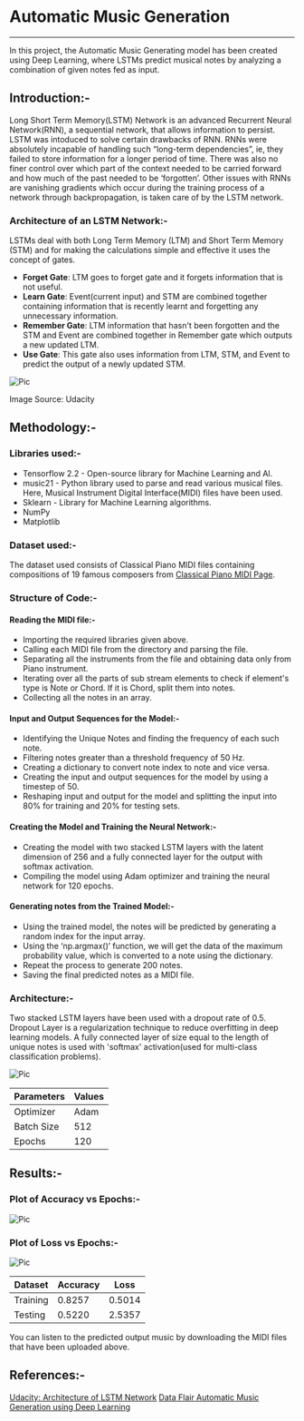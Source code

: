 # Automatic Music Generation

***

In this project, the Automatic Music Generating model has been created using Deep Learning, where LSTMs predict musical notes by analyzing a combination of given notes fed as input.

## Introduction:-

Long Short Term Memory(LSTM) Network is an advanced Recurrent Neural Network(RNN), a sequential network, that allows information to persist. LSTM was intoduced to solve certain drawbacks of RNN. RNNs were absolutely incapable of handling such “long-term dependencies”, ie, they failed to store information for a longer period of time. There was also no finer control over which part of the context needed to be carried forward and how much of the past needed to be ‘forgotten’. Other issues with RNNs are vanishing gradients which occur during the training process of a network through backpropagation, is taken care of by the LSTM network.

### Architecture of an LSTM Network:-

LSTMs deal with both Long Term Memory (LTM) and Short Term Memory (STM) and for making the calculations simple and effective it uses the concept of gates.
* **Forget Gate**: LTM goes to forget gate and it forgets information that is not useful.
* **Learn Gate**: Event(current input) and STM are combined together containing information that is recently learnt and forgetting any unnecessary information.
* **Remember Gate**: LTM information that hasn't been forgotten and the STM and Event are combined together in Remember gate which outputs a new updated LTM.
* **Use Gate**: This gate also uses information from LTM, STM, and Event to predict the output of a newly updated STM.

![Pic](https://i.imgur.com/xdZnDWX.png)

Image Source: Udacity

## Methodology:-

### Libraries used:-

* Tensorflow 2.2 - Open-source library for Machine Learning and AI.
* music21 - Python library used to parse and read various musical files. Here, Musical Instrument Digital Interface(MIDI) files have been used.
* Sklearn - Library for Machine Learning algorithms.
* NumPy
* Matplotlib

### Dataset used:-

The dataset used consists of Classical Piano MIDI files containing compositions of 19 famous composers from [Classical Piano MIDI Page](http://www.piano-midi.de/).

### Structure of Code:-

#### Reading the MIDI file:-

* Importing the required libraries given above.
* Calling each MIDI file from the directory and parsing the file.
* Separating all the instruments from the file and obtaining data only from Piano instrument.
* Iterating over all the parts of sub stream elements to check if element's type is Note or Chord. If it is Chord, split them into notes.
* Collecting all the notes in an array.

#### Input and Output Sequences for the Model:-
* Identifying the Unique Notes and finding the frequency of each such note.
* Filtering notes greater than a threshold frequency of 50 Hz.
* Creating a dictionary to convert note index to note and vice versa.
* Creating the input and output sequences for the model by using a timestep of 50.
* Reshaping input and output for the model and splitting the input into 80% for training and 20% for testing sets.

#### Creating the Model and Training the Neural Network:-
* Creating the model with two stacked LSTM layers with the latent dimension of 256 and a fully connected layer for the output with softmax activation.
* Compiling the model using Adam optimizer and training the neural network for 120 epochs.

#### Generating notes from the Trained Model:-
* Using the trained model, the notes will be predicted by generating a random index for the input array.
* Using the ‘np.argmax()’ function, we will get the data of the maximum probability value, which is converted to a note using the dictionary.
* Repeat the process to generate 200 notes.
* Saving the final predicted notes as a MIDI file.

### Architecture:-

Two stacked LSTM layers have been used with a dropout rate of 0.5. Dropout Layer is a regularization technique to reduce overfitting in deep learning models. A fully connected layer of size equal to the length of unique notes is used with 'softmax' activation(used for multi-class classification problems).

![Pic](https://i.imgur.com/p2MScHw.png)

| Parameters| Values| 
| -------- | -------- | 
| Optimizer     | Adam     |
| Batch Size     | 512     |
| Epochs     | 120     |

## Results:-

### Plot of Accuracy vs Epochs:-

![Pic](https://i.imgur.com/Ovvp6yl.png)

### Plot of Loss vs Epochs:-

![Pic](https://i.imgur.com/VTsgjYf.png)

| Dataset | Accuracy | Loss |
| -------- | -------- | -------- |
| Training     | 0.8257  | 0.5014     |
| Testing     | 0.5220     | 2.5357     |

You can listen to the predicted output music by downloading the MIDI files that have been uploaded above.

## References:-

[Udacity: Architecture of LSTM Network](https://classroom.udacity.com/courses/ud187/lessons/75c3cb92-67fb-4ef5-b0f3-5b56bd30bed9/concepts/a0f1d4bb-2c9a-4632-a89c-9ff96a1538cd)
[Data Flair Automatic Music Generation using Deep Learning](https://data-flair.training/blogs/automatic-music-generation-lstm-deep-learning/)




















